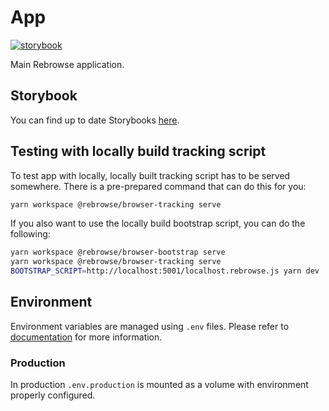 # App

[![storybook](https://raw.githubusercontent.com/storybookjs/brand/master/badge/badge-storybook.svg)](https://insights-io.github.io/Insight/app/storybook/master/)

Main Rebrowse application.

## Storybook

You can find up to date Storybooks [here](https://insights-io.github.io/Insight/app/storybook/master/).

## Testing with locally build tracking script

To test app with locally, locally built tracking script has to be served somewhere. There is a pre-prepared command that can do this for you:

```sh
yarn workspace @rebrowse/browser-tracking serve
```

If you also want to use the locally build bootstrap script, you can do the following:

```sh
yarn workspace @rebrowse/browser-bootstrap serve
yarn workspace @rebrowse/browser-tracking serve
BOOTSTRAP_SCRIPT=http://localhost:5001/localhost.rebrowse.js yarn dev
```

## Environment

Environment variables are managed using `.env` files.
Please refer to [documentation](https://nextjs.org/docs/basic-features/environment-variables) for more information.

### Production

In production `.env.production` is mounted as a volume with environment properly configured.
